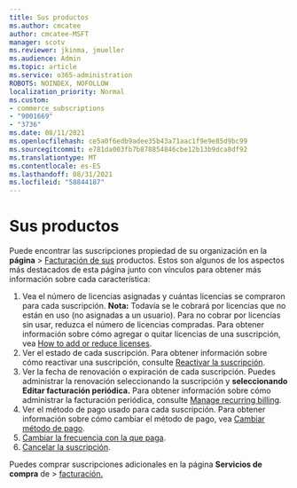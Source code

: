 ```yaml
---
title: Sus productos
ms.author: cmcatee
author: cmcatee-MSFT
manager: scotv
ms.reviewer: jkinma, jmueller
ms.audience: Admin
ms.topic: article
ms.service: o365-administration
ROBOTS: NOINDEX, NOFOLLOW
localization_priority: Normal
ms.custom:
- commerce_subscriptions
- "9001669"
- "3736"
ms.date: 08/11/2021
ms.openlocfilehash: ce5a0f6edb9adee35b43a71aac1f9e9e85d9bc99
ms.sourcegitcommit: e781da003fb7b878854846cbe12b13b9dca8df92
ms.translationtype: MT
ms.contentlocale: es-ES
ms.lasthandoff: 08/31/2021
ms.locfileid: "58844187"
---
```

# <a name="your-products"></a>Sus productos

Puede encontrar las suscripciones propiedad de su organización en la **página**  >  [Facturación de sus](https://go.microsoft.com/fwlink/p/?linkid=842054) productos. Estos son algunos de los aspectos más destacados de esta página junto con vínculos para obtener más información sobre cada característica:

1. Vea el número de licencias asignadas y cuántas licencias se compraron para cada suscripción.
    **Nota:** Todavía se le cobrará por licencias que no están en uso (no asignadas a un usuario). Para no cobrar por licencias sin usar, reduzca el número de licencias compradas. Para obtener información sobre cómo agregar o quitar licencias de una suscripción, vea [How to add or reduce licenses](https://docs.microsoft.com/alchemyinsights/how-to-add-or-reduce-licenses).
2. Ver el estado de cada suscripción. Para obtener información sobre cómo reactivar una suscripción, consulte [Reactivar la suscripción](reactivate-your-subscription.md).
3. Ver la fecha de renovación o expiración de cada suscripción. Puedes administrar la renovación seleccionando la suscripción y **seleccionando Editar facturación periódica.** Para obtener información sobre cómo administrar la facturación periódica, consulte [Manage recurring billing](manage-auto-renewal.md).
4. Ver el método de pago usado para cada suscripción. Para obtener información sobre cómo cambiar el método de pago, vea [Cambiar método de pago](change-payment-method.md).
5. [Cambiar la frecuencia con la que paga](change-how-often-you-pay.md).
6. [Cancelar la suscripción](https://go.microsoft.com/fwlink/?linkid=2119113).

Puedes comprar suscripciones adicionales en la página **Servicios de compra** de  >  [facturación.](https://go.microsoft.com/fwlink/p/?linkid=868433)